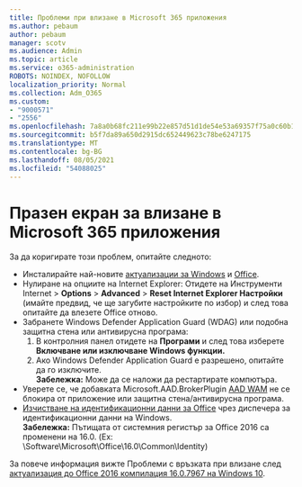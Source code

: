 ```yaml
---
title: Проблеми при влизане в Microsoft 365 приложения
ms.author: pebaum
author: pebaum
manager: scotv
ms.audience: Admin
ms.topic: article
ms.service: o365-administration
ROBOTS: NOINDEX, NOFOLLOW
localization_priority: Normal
ms.collection: Adm_O365
ms.custom:
- "9000571"
- "2556"
ms.openlocfilehash: 7a8a0b68fc211e99b22e857d51d1de54e53a69357f75a0c60b1e83078cd5b27f
ms.sourcegitcommit: b5f7da89a650d2915dc652449623c78be6247175
ms.translationtype: MT
ms.contentlocale: bg-BG
ms.lasthandoff: 08/05/2021
ms.locfileid: "54088025"
---
```

# <a name="blank-sign-in-screen-in-microsoft-365-apps"></a>Празен екран за влизане в Microsoft 365 приложения

За да коригирате този проблем, опитайте следното:
- Инсталирайте най-новите [актуализации за Windows](https://support.microsoft.com/help/4027667/windows-10-update) и [Office](https://support.office.com/article/update-office-and-your-computer-with-microsoft-update-2ab296f3-7f03-43a2-8e50-46de917611c5).
- Нулиране на опциите на Internet Explorer: Отидете на Инструменти Internet  >  **Options**  >  **Advanced**  >  **Reset Internet Explorer Настройки** (имайте предвид, че ще загубите настройките по избор) и след това опитайте да влезете Office отново.
- Забранете Windows Defender Application Guard (WDAG) или подобна защитна стена или антивирусна програма:
    1. В контролния панел отидете на **Програми** и след това изберете **Включване или изключване Windows функции.**
    2. Ако Windows Defender Application Guard е разрешено, опитайте да го изключите.<br/>
    **Забележка:** Може да се наложи да рестартирате компютъра.
- Уверете се, че добавката Microsoft.AAD.BrokerPlugin [AAD WAM](https://docs.microsoft.com/office365/troubleshoot/administration/connection-issue-when-sign-in-office-2016#symptom-1) не се блокира от приложение или защитна стена/антивирусна програма.
- [Изчистване на идентификационни данни за Office](https://docs.microsoft.com/office/troubleshoot/error-messages/another-account-already-signed-in#step-3-clear-cached-credentials-on-the-computer) чрез диспечера за идентификационни данни на Windows.<br/>
    **Забележка:** Пътищата от системния регистър за Office 2016 са променени на 16.0. (Ex: \Software\Microsoft\Office\16.0\Common\Identity\)

За повече информация вижте Проблеми с връзката при влизане след [актуализация до Office 2016 компилация 16.0.7967 на Windows 10](https://docs.microsoft.com/office365/troubleshoot/administration/connection-issue-when-sign-in-office-2016).